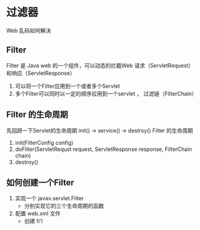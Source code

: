 # 过滤器
Web 乱码如何解决

## Filter
Filter 是 Java web 的一个组件，可以动态的拦截Web 请求（ServletRequest）和响应（ServletResponse）
1. 可以将一个Filter应用到一个或者多个Servlet
2. 多个Filter可以同时以一定的顺序应用到一个servlet ， 过滤链（FilterChain）

## Filter 的生命周期
先回顾一下Servlet的生命周期  init()  -> service() -> destroy()
Filter 的生命周期
1. init(FilterConfig config)
2. doFilter(ServletRequst request, ServletResponse response, FilterChain chain)
3. destroy()

## 如何创建一个Filter
1. 实现一个 javax.servlet.Filter
    - 分别实现它的三个生命周期的函数
 2. 配置 web.xml 文件
     - 创建 fi'l


<!--stackedit_data:
eyJoaXN0b3J5IjpbLTk5NDk0Njc3NSwtMTE0MjE0MjM5OF19
-->